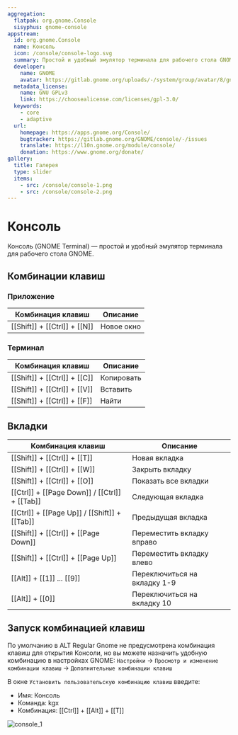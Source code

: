 ```yaml
---
aggregation:
  flatpak: org.gnome.Console
  sisyphus: gnome-console
appstream:
  id: org.gnome.Console
  name: Консоль
  icon: /console/console-logo.svg
  summary: Простой и удобный эмулятор терминала для рабочего стола GNOME.
  developer:
    name: GNOME
    avatar: https://gitlab.gnome.org/uploads/-/system/group/avatar/8/gnomelogo.png?width=48
  metadata_license:
    name: GNU GPLv3
    link: https://choosealicense.com/licenses/gpl-3.0/
  keywords:
    - core
    - adaptive
  url:
    homepage: https://apps.gnome.org/Console/
    bugtracker: https://gitlab.gnome.org/GNOME/console/-/issues
    translate: https://l10n.gnome.org/module/console/
    donation: https://www.gnome.org/donate/
gallery:
  title: Галерея
  type: slider
  items:
    - src: /console/console-1.png
    - src: /console/console-2.png
---
```


# Консоль

Консоль (GNOME Terminal) — простой и удобный эмулятор терминала для рабочего стола GNOME.

<AGWGallery />

<!--@include: @ru/apps/.parts/install/content-repo.md-->
<!--@include: @ru/apps/.parts/install/content-flatpak.md-->

## Комбинации клавиш

### Приложение

| Комбинация клавиш            | Описание   |
| ---------------------------- | ---------- |
| [[Shift]] + [[Ctrl]] + [[N]] | Новое окно |

### Терминал

| Комбинация клавиш            | Описание   |
| ---------------------------- | ---------- |
| [[Shift]] + [[Ctrl]] + [[C]] | Копировать |
| [[Shift]] + [[Ctrl]] + [[V]] | Вставить   |
| [[Shift]] + [[Ctrl]] + [[F]] | Найти      |

## Вкладки

| Комбинация клавиш                             | Описание                     |
| --------------------------------------------- | ---------------------------- |
| [[Shift]] + [[Ctrl]] + [[T]]                  | Новая вкладка                |
| [[Shift]] + [[Ctrl]] + [[W]]                  | Закрыть вкладку              |
| [[Shift]] + [[Ctrl]] + [[O]]                  | Показать все вкладки         |
| [[Ctrl]] + [[Page Down]] / [[Ctrl]] + [[Tab]] | Следующая вкладка            |
| [[Ctrl]] + [[Page Up]] / [[Shift]] + [[Tab]]  | Предыдущая вкладка           |
| [[Shift]] + [[Ctrl]] + [[Page Down]]          | Переместить вкладку вправо   |
| [[Shift]] + [[Ctrl]] + [[Page Up]]            | Переместить вкладку влево    |
| [[Alt]] + [[1]] ... [[9]]                     | Переключиться на вкладку 1-9 |
| [[Alt]] + [[0]]                               | Переключиться на вкладку 10  |

## Запуск комбинацией клавиш

По умолчанию в ALT Regular Gnome не предусмотрена комбинация клавиш для открытия Консоли, но вы можете назначить удобную комбинацию в настройках GNOME: `Настройки` -> `Просмотр и изменение комбинации клавиш` -> `Дополнительные комбинации клавиш`

В окне `Установить пользовательскую комбинацию клавиш` введите:

- Имя: Консоль
- Команда: kgx
- Комбинация: [[Ctrl]] + [[Alt]] + [[T]]

![console_1](/console/console_1.gif)
